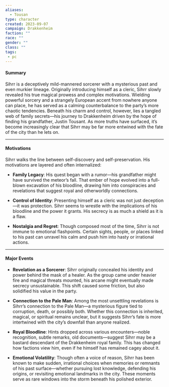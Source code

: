 ```yaml
---
aliases:
  - Tousan
type: character
created: 2023-09-07
campaign: Drakkenheim
faction: ""
race: ""
gender: ""
class: ""
tags:
 - pc
---
```

#### **Summary**

Sihrr is a deceptively mild-mannered sorcerer with a mysterious past and even murkier lineage. Originally introducing himself as a cleric, Sihrr slowly revealed his true magical prowess and complex motivations. Wielding powerful sorcery and a strangely European accent from nowhere anyone can place, he has served as a calming counterbalance to the party’s more chaotic tendencies. Beneath his charm and control, however, lies a tangled web of family secrets—his journey to Drakkenheim driven by the hope of finding his grandfather, Justin Tousant. As more truths have surfaced, it’s become increasingly clear that Sihrr may be far more entwined with the fate of the city than he lets on.

---

#### **Motivations**

Sihrr walks the line between self-discovery and self-preservation. His motivations are layered and often internalized:

- **Family Legacy**: His quest began with a rumor—his grandfather might have survived the meteor’s fall. That ember of hope evolved into a full-blown excavation of his bloodline, drawing him into conspiracies and revelations that suggest royal and otherworldly connections.
    
- **Control of Identity**: Presenting himself as a cleric was not just deception—it was protection. Sihrr seems to wrestle with the implications of his bloodline and the power it grants. His secrecy is as much a shield as it is a flaw.
    
- **Nostalgia and Regret**: Though composed most of the time, Sihrr is not immune to emotional flashpoints. Certain sights, people, or places linked to his past can unravel his calm and push him into hasty or irrational actions.
    

---

#### **Major Events**

- **Revelation as a Sorcerer**: Sihrr originally concealed his identity and power behind the mask of a healer. As the group came under heavier fire and magical threats mounted, his arcane might eventually made secrecy unsustainable. This shift caused some friction, but also solidified his value in the party.
    
- **Connection to the Pale Man**: Among the most unsettling revelations is Sihrr’s connection to the Pale Man—a mysterious figure tied to corruption, death, or possibly both. Whether this connection is inherited, magical, or spiritual remains unclear, but it suggests Sihrr’s fate is more intertwined with the city’s downfall than anyone realized.
    
- **Royal Bloodline**: Hints dropped across various encounters—noble recognition, subtle remarks, old documents—suggest Sihrr may be a bastard descendant of the Drakkenheim royal family. This has changed how factions view him, even if he himself has remained cagey about it.
    
- **Emotional Volatility**: Though often a voice of reason, Sihrr has been known to make sudden, irrational choices when memories or remnants of his past surface—whether pursuing lost knowledge, defending his origins, or revisiting emotional landmarks in the city. These moments serve as rare windows into the storm beneath his polished exterior.